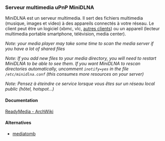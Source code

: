### Serveur multimedia uPnP MiniDLNA

MiniDLNA est un serveur multimedia. Il sert des fichiers multimedia (musique, images et video) à des appareils connectés à votre réseau. Le client peut être un logiciel (xbmc, vlc, [autres clients](https://en.wikipedia.org/wiki/List_of_UPnP_AV_media_servers_and_clients#UPnP_AV_clients)) ou un appareil (lecteur multimedia portable smartphone, télévision, media center).

_Note: your media player may take some time to scan the media server if you have a lot of shared files_

_Note: If you add new files to your media directory, you will need to restart MiniDLNA to be able to see them. If you want MiniDLNA to rescan directories automatically, uncomment `inotify=yes` in the file `/etc/minidlna.conf` (this consumes more resources on your server)_

_Note: Pensez à éteindre ce service lorsque vous êtes sur un réseau local public (hôtel, hotspot...)_


#### Documentation

  [ReadyMedia - ArchWiki](https://wiki.archlinux.org/index.php/ReadyMedia)

#### Alternatives
 * [mediatomb](https://packages.debian.org/jessie/mediatomb)